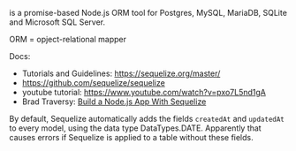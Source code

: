is a promise-based Node.js ORM tool for Postgres, MySQL, MariaDB, SQLite and Microsoft SQL Server.

ORM = opject-relational mapper

Docs: 
- Tutorials and Guidelines: https://sequelize.org/master/
- https://github.com/sequelize/sequelize
- youtube tutorial: https://www.youtube.com/watch?v=pxo7L5nd1gA
- Brad Traversy: [Build a Node.js App With Sequelize](https://www.youtube.com/watch?v=bOHysWYMZM0&list=PLillGF-RfqbZyLc9sMQ72_u3FW9fVxo1p)



By default, Sequelize automatically adds the fields `createdAt` and `updatedAt` to every model, using the data type DataTypes.DATE. Apparently that causes errors if Sequelize is applied to a table without these fields.